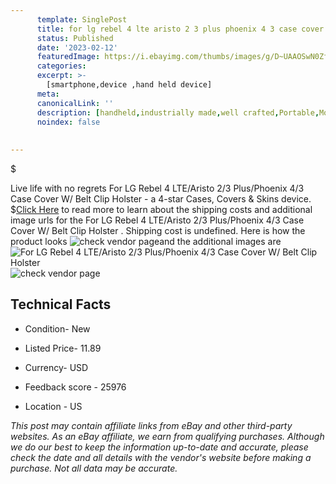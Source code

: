 ```yaml
---
      template: SinglePost
      title: for lg rebel 4 lte aristo 2 3 plus phoenix 4 3 case cover w belt clip holster 
      status: Published
      date: '2023-02-12'
      featuredImage: https://i.ebayimg.com/thumbs/images/g/D~UAAOSwN0Zf-~7D/s-l225.jpg
      categories: 
      excerpt: >-
        [smartphone,device ,hand held device]
      meta:
      canonicalLink: ''
      description: [handheld,industrially made,well crafted,Portable,Mobile,Compact,Convenient,Lightweight,Maneuverable,Man-portable,Miniature,Carriable,Hand-held,Light,Holdable,Transportable,Mobile device,Pocket-sized,On-the-go,Wireless,Cordless,Compact size,Convenient size, smartphone,device ,hand held device]
      noindex: false
      
        
---
```

$

Live life with no regrets For LG Rebel 4 LTE/Aristo 2/3 Plus/Phoenix 4/3 Case Cover W/ Belt Clip Holster  - a 4-star Cases, Covers & Skins device.
$[Click Here](https://www.ebay.com/itm/114628124391?hash=item1ab05e5ee7%3Ag%3AD%7EUAAOSwN0Zf-%7E7D&mkevt=1&mkcid=1&mkrid=711-53200-19255-0&campid=%253CePNCampaignId%253E&customid=%253CreferenceId%253E&toolid=10049) to read more to learn about the shipping costs and additional image urls for the For LG Rebel 4 LTE/Aristo 2/3 Plus/Phoenix 4/3 Case Cover W/ Belt Clip Holster . Shipping cost is undefined. Here is how the product looks ![check vendor page](https://i.ebayimg.com/thumbs/images/g/D~UAAOSwN0Zf-~7D/s-l225.jpg)and the additional images are![For LG Rebel 4 LTE/Aristo 2/3 Plus/Phoenix 4/3 Case Cover W/ Belt Clip Holster ](https://i.ebayimg.com/images/g/D~UAAOSwN0Zf-~7D/s-l1200.jpg)![check vendor page](https://origin-galleryplus.ebayimg.com/ws/web/114628124391_2_0_1/225x225.jpg,https://origin-galleryplus.ebayimg.com/ws/web/114628124391_3_0_1/225x225.jpg,https://origin-galleryplus.ebayimg.com/ws/web/114628124391_4_0_1/225x225.jpg,https://origin-galleryplus.ebayimg.com/ws/web/114628124391_5_0_1/225x225.jpg,https://origin-galleryplus.ebayimg.com/ws/web/114628124391_6_0_1/225x225.jpg,https://origin-galleryplus.ebayimg.com/ws/web/114628124391_7_0_1/225x225.jpg,https://origin-galleryplus.ebayimg.com/ws/web/114628124391_8_0_1/225x225.jpg,https://origin-galleryplus.ebayimg.com/ws/web/114628124391_9_0_1/225x225.jpg,https://origin-galleryplus.ebayimg.com/ws/web/114628124391_10_0_1/225x225.jpg,https://origin-galleryplus.ebayimg.com/ws/web/114628124391_11_0_1/225x225.jpg,https://origin-galleryplus.ebayimg.com/ws/web/114628124391_12_0_1/225x225.jpg)



 ## Technical Facts 



     
      

 - Condition- New 


      

 - Listed Price- 11.89 


      

 - Currency- USD 


      

 - Feedback score - 25976 


      

 - Location - US 


      
      

 *_This post may contain affiliate links from eBay and other third-party websites. As an eBay affiliate, we earn from qualifying purchases. Although we do our best to keep the information up-to-date and accurate, please check the date and all details with the vendor's website before making a purchase. Not all data may be accurate._*






